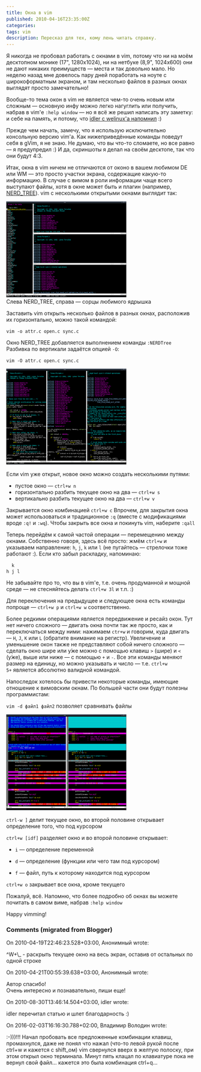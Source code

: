 ```yaml
---
title: Окна в vim
published: 2010-04-16T23:35:00Z
categories: 
tags: vim
description: Пересказ для тех, кому лень читать справку.
---
```


Я никогда не пробовал работать с окнами в vim, потому что ни на моём десктопном монике (17", 1280x1024), ни на нетбуке (8,9", 1024x600) они не дают никаких преимуществ — места и так довольно мало. Но неделю назад мне довелось пару дней поработать на ноуте с широкоформатным экраном, и там несколько файлов в разных окнах выглядят просто замечательно!

Вообще-то тема окон в vim не является чем-то очень новым или сложным — основную инфу можно легко нагуглить или получить, набрав в vim'е <code>:help window</code> — но я всё же решил написать эту заметку: и себе на память, и потому, что <a href="http://welinux.ru/post/2791/#cmnt51342">idler с welinux'а напомнил</a> :)

Прежде чем начать, замечу, что я использую исключительно консольную версию vim'а. Как нижеприведённые команды поведут себя в gVim, я не знаю. Не думаю, что вы что-то сломаете, но все равно — я предупредил :) И да, скриншоты я делал на своём десктопе, так что они будут 4:3.

Итак, окна в vim ничем не отличаются от оконо в вашем любимом DE или WM — это просто участки экрана, содержащие какую-то информацию. В случае с вимом в роли информации чаще всего выступают файлы, хотя в окне может быть и плагин (например, <a href="http://www.vim.org/scripts/script.php?script_id=1658">NERD_TREE</a>). vim с несколькими открытыми окнами выглядит так:

<div class="center">
<a href="/images/vim-windows-1.png">
<img src="/images/vim-windows-1-thumbnail.png"
    width="320px" height="255px"
    loading="lazy"
    alt="vim с несколькими окнами"
    class="bleed" />
</a>
</div>
Слева NERD_TREE, справа — сорцы любимого ядрышка

Заставить vim открыть несколько файлов в разных окнах, расположив их горизонтально, можно такой командой:
```
vim -o attr.c open.c sync.c
```
Окно NERD_TREE добавляется выполнением команды <code>:NERDTree</code> Разбивка по вертикали задаётся опцией <code>-O</code>:
```
vim -O attr.c open.c sync.c
```

<div class="center">
<a href="/images/vim-windows-2.png">
<img src="/images/vim-windows-2-thumbnail.png"
    width="320px" height="255px"
    loading="lazy"
    alt="Результат выполнения vim -O attr.c open.c sync.c"
    class="bleed" />
</a>
</div>

Если vim уже открыт, новое окно можно создать несколькими путями:

<ul><li>пустое окно — <code>ctrl+w n</code></li><li>горизонтально разбить текущее окно на два — <code>ctrl+w s</code></li><li>вертикально разбить текущее окно на два — <code>ctrl+w v</code></li></ul>

Закрывается окно комбинацией <code>ctrl+w c</code> Впрочем, для закрытия окна может использоваться и традиционное <code>:q</code> (вместе с модификациями вроде <code>:q!</code> и <code>:wq</code>). Чтобы закрыть все окна и покинуть vim, наберите <code>:qall</code>

Теперь перейдём к самой частой операции — перемещению между окнами. Собственно говоря, здесь всё просто: жмём <code>ctrl+w</code> и указываем направление: <code>h</code>, <code>j</code>, <code>k</code> или <code>l</code> (не пугайтесь — стрелочки тоже работают :). Если кто забыл раскладку, напоминаю:
```
  k
h j l
```
Не забывайте про то, что вы в vim'е, т.е. очень продуманной и мощной среде — не стесняйтесь делать <code>ctrl+w 3l</code> и т.п. :)

Для переключения на предыдущее и следующее окна есть команды попроще — <code>ctrl+w p</code> и <code>ctrl+w w</code> соответственно.

Более редкими операциями является передвижение и ресайз окон. Тут нет ничего сложного — двигать окна почти так же просто, как и переключаться между ними: нажимаем <code>ctr+w</code> и говорим, куда двигать — <code>H</code>, <code>J</code>, <code>K</code> или <code>L</code> (обратите внимание на регистр). Увеличение и уменьшение окон также не представляют собой ничего сложного — сделать окно шире или у́же можно с помощью клавиш <code>&gt;</code> (шире) и <code>&lt;</code> (у́же), выше или ниже — с помощью <code>+</code> и <code>-</code>. Все эти команды меняют размер на единицу, но можно указывать и число — т.е. <code>ctrl+w 5+</code> является абсолютно валидной командой.

Напоследок хотелось бы привести некоторые команды, имеющие отношение к вимовским окнам. По большей части они будут полезны программистам:

`vim -d файл1 файл2` позволяет сравнивать файлы

<div class="center">
<a href="/images/vim-windows-3.png">
<img src="/images/vim-windows-3-thumbnail.png"
  width="320px" height="255px"
    loading="lazy"
  alt="vim -d pk.new pk.old"
  class="bleed" />
</a>
</div>

<code>ctrl-w ]</code> делит текущее окно, во второй половине открывает определение того, что под курсором

`ctrl+w [idf]` разделяет окно и во второй половине открывает:

* <code>i</code> — определение переменной

* <code>d</code> — определение (функции или чего там под курсором)

* <code>f</code> — файл, путь к которому находится под курсором

<code>ctrl+w o</code> закрывает все окна, кроме текущего

Пожалуй, всё. Напомню, что более подробно об окнах вы можете почитать в самом виме, набрав <code>:help window</code>

Happy vimming!

<h3 id='hakyll-convert-comments-title'>Comments (migrated from Blogger)</h3>
<div class='hakyll-convert-comment'>
<p class='hakyll-convert-comment-date'>On 2010-04-19T22:46:23.528+03:00, Анонимный wrote:</p>
<p class='hakyll-convert-comment-body'>
^W+\_ - раскрыть текущее окно на весь экран, оставив от остальных по одной строке
</p>
</div>

<div class='hakyll-convert-comment'>
<p class='hakyll-convert-comment-date'>On 2010-04-21T00:55:39.638+03:00, Анонимный wrote:</p>
<p class='hakyll-convert-comment-body'>
Автор спасибо! <br/>
Очень интересно и познавательно, пиши еще!
</p>
</div>

<div class='hakyll-convert-comment'>
<p class='hakyll-convert-comment-date'>On 2010-08-30T13:46:14.504+03:00, idler wrote:</p>
<p class='hakyll-convert-comment-body'>
idler перечитал статью и шлет благодарность :)
</p>
</div>

<div class='hakyll-convert-comment'>
<p class='hakyll-convert-comment-date'>On 2016-02-03T16:16:30.788+02:00, Владимир Володин wrote:</p>
<p class='hakyll-convert-comment-body'>
:-)))!!! Начал пробовать все предложенные комбинации клавиш, промахнулся, даже не понял что нажал (что-то левой рукой после ctrl+w и кажется с shift_ом) vim свернулся вверх в желтую полоску, при этом открыл окно терминала. Минут пять клацал по клавиатуре пока не вернул свой файл... кажется это была комбинация ctrl+q...
</p>
</div>



